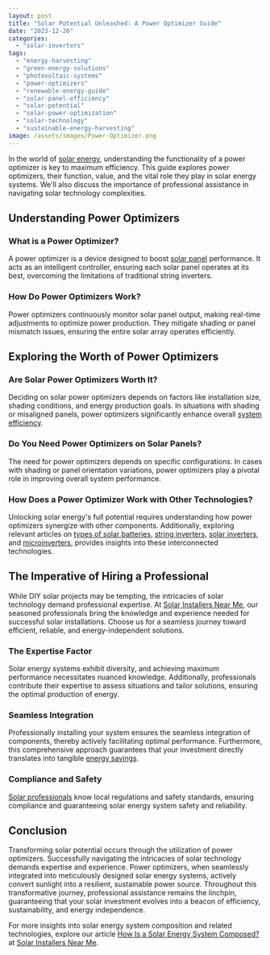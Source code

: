 ```yaml
---
layout: post
title: "Solar Potential Unleashed: A Power Optimizer Guide"
date: "2023-12-26"
categories: 
  - "solar-inverters"
tags: 
  - "energy-harvesting"
  - "green-energy-solutions"
  - "photovoltaic-systems"
  - "power-optimizers"
  - "renewable-energy-guide"
  - "solar-panel-efficiency"
  - "solar-potential"
  - "solar-power-optimization"
  - "solar-technology"
  - "sustainable-energy-harvesting"
image: /assets/images/Power-Optimizer.png
---
```


In the world of [solar energy](/how-is-a-solar-energy-system-composed/), understanding the functionality of a power optimizer is key to maximum efficiency. This guide explores power optimizers, their function, value, and the vital role they play in solar energy systems. We'll also discuss the importance of professional assistance in navigating solar technology complexities.

## **Understanding Power Optimizers**

### What is a Power Optimizer?

A power optimizer is a device designed to boost [solar panel](/solar-panel-types/) performance. It acts as an intelligent controller, ensuring each solar panel operates at its best, overcoming the limitations of traditional string inverters.

### How Do Power Optimizers Work?

Power optimizers continuously monitor solar panel output, making real-time adjustments to optimize power production. They mitigate shading or panel mismatch issues, ensuring the entire solar array operates efficiently.

## **Exploring the Worth of Power Optimizers**

### Are Solar Power Optimizers Worth It?

Deciding on solar power optimizers depends on factors like installation size, shading conditions, and energy production goals. In situations with shading or misaligned panels, power optimizers significantly enhance overall [system efficiency](/the-power-of-efficient-solar-panels-unveiled/).

### Do You Need Power Optimizers on Solar Panels?

The need for power optimizers depends on specific configurations. In cases with shading or panel orientation variations, power optimizers play a pivotal role in improving overall system performance.

### How Does a Power Optimizer Work with Other Technologies?

Unlocking solar energy's full potential requires understanding how power optimizers synergize with other components. Additionally, exploring relevant articles on [types of solar batteries](/types-of-solar-batteries-understanding-the-power/), [string inverters](/string-inverters-demystified-optimizing-your-solar-power-setup/), [solar inverters](/solar-inverter-101-harnessing-the-suns-energy-efficiently/), and [microinverters](/microinverters-unveiled-revolutionizing-solar-energy-efficiency/), provides insights into these interconnected technologies.

## **The Imperative of Hiring a Professional**

While DIY solar projects may be tempting, the intricacies of solar technology demand professional expertise. At [Solar Installers Near Me](/), our seasoned professionals bring the knowledge and experience needed for successful solar installations. Choose us for a seamless journey toward efficient, reliable, and energy-independent solutions.

### The Expertise Factor

Solar energy systems exhibit diversity, and achieving maximum performance necessitates nuanced knowledge. Additionally, professionals contribute their expertise to assess situations and tailor solutions, ensuring the optimal production of energy.

### Seamless Integration

Professionally installing your system ensures the seamless integration of components, thereby actively facilitating optimal performance. Furthermore, this comprehensive approach guarantees that your investment directly translates into tangible [energy savings](/long-term-savings-with-solar-power/).

### Compliance and Safety

[Solar professionals](/how-to-choose-right-solar-installer/) know local regulations and safety standards, ensuring compliance and guaranteeing solar energy system safety and reliability.

## **Conclusion**

  
Transforming solar potential occurs through the utilization of power optimizers. Successfully navigating the intricacies of solar technology demands expertise and experience. Power optimizers, when seamlessly integrated into meticulously designed solar energy systems, actively convert sunlight into a resilient, sustainable power source. Throughout this transformative journey, professional assistance remains the linchpin, guaranteeing that your solar investment evolves into a beacon of efficiency, sustainability, and energy independence.

For more insights into solar energy system composition and related technologies, explore our article [How Is a Solar Energy System Composed?](/how-is-a-solar-energy-system-composed/) at [Solar Installers Near Me](/).
